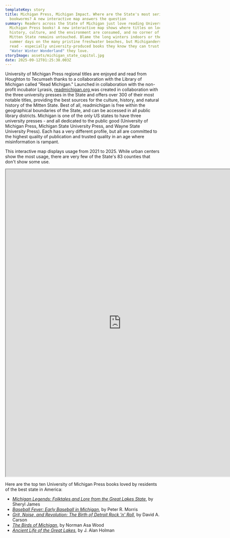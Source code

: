 ```yaml
---
templateKey: story
title: Michigan Press, Michigan Impact. Where are the State's most serious
  bookworms? A new interactive map answers the question
summary: Readers across the State of Michigan just love reading University of
  Michigan Press books! A new interactive map shows where titles on local
  history, culture, and the environment are consumed, and no corner of the
  Mitten State remains untouched. Blame the long winters indoors or the lazy
  summer days on the many pristine freshwater beaches, but Michiganders love to
  read - especially university-produced books they know they can trust about the
  "Water Winter Wonderland" they love.
storyImage: assets/michigan_state_capitol.jpg
date: 2025-09-12T01:25:38.003Z
---
```

University of Michigan Press regional titles are enjoyed and read from Houghton to Tecumseh thanks to a collaboration with the Library of Michigan called "Read Michigan." Launched in collaboration with the non-profit incubator Lyrasis, [readmichigan.org ](https://readmichigan.biblioboard.com)was created in collaboration with the three university presses in the State and offers over 300 of their most notable titles, providing the best sources for the culture, history, and natural history of the Mitten State. Best of all, readmichigan is free within the geographical boundaries of the State, and can be accessed in all public library districts. Michigan is one of the only US states to have three university presses - and all dedicated to the public good (University of Michigan Press, Michigan State University Press, and Wayne State University Press). Each has a very different profile, but all are committed to the highest quality of publication and trusted quality in an age where misinformation is rampant.

This interactive map displays usage from 2021 to 2025. While urban centers show the most usage, there are very few of the State's 83 counties that don't show some use.

<iframe src="https://plum-aigneis-42.tiiny.site" width="750" height="1000" allowfullscreen></iframe>

Here are the top ten University of Michigan Press books loved by residents of the best state in America:

* *[Michigan Legends: Folktales and Lore from the Great Lakes State](https://press.umich.edu/Books/M/Michigan-Legends)*, by Sheryl James
* *[Baseball Fever: Early Baseball in Michigan](https://press.umich.edu/Books/B/Baseball-Fever2)*, by Peter R. Morris
* *[Grit, Noise, and Revolution: The Birth of Detroit Rock 'n' Roll](https://press.umich.edu/Books/G/Grit-Noise-and-Revolution2)*, by David A. Carson
* *[The Birds of Michigan](https://press.umich.edu/Books/T/The-Birds-of-Michigan)*, by Norman Asa Wood
* *[Ancient Life of the Great Lakes](https://press.umich.edu/Books/A/Ancient-Life-of-the-Great-Lakes-Basin)*, by J. Alan Holman